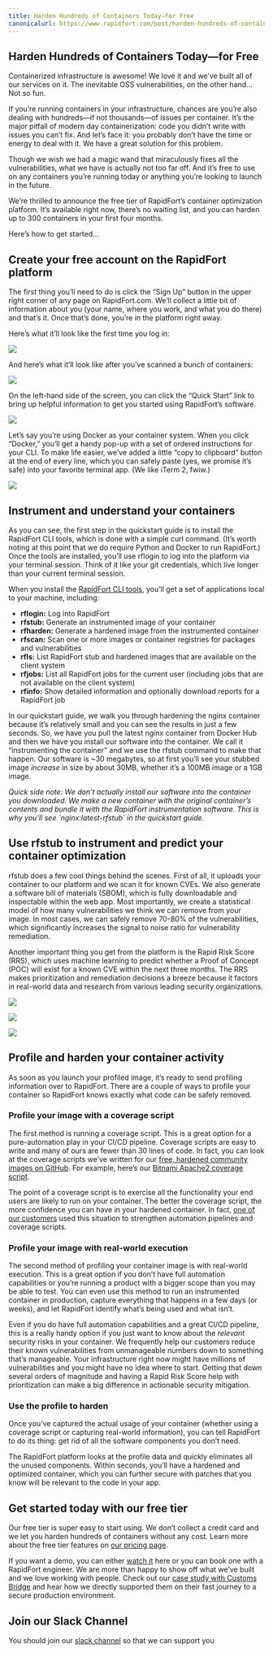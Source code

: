 ```yaml
---
title: Harden Hundreds of Containers Today—for Free
canonicalurl: https://www.rapidfort.com/post/harden-hundreds-of-containers-today-for-free
---
```



## **Harden Hundreds of Containers Today—for Free**

Containerized infrastructure is awesome! We love it and we’ve built all of our services on it. The inevitable OSS vulnerabilities, on the other hand… Not so fun.

If you’re running containers in your infrastructure, chances are you’re also dealing with hundreds—if not thousands—of issues per container. It’s the major pitfall of modern day containerization: code you didn’t write with issues you can’t fix. And let’s face it: you probably don’t have the time or energy to deal with it. We have a great solution for this problem. 

Though we wish we had a magic wand that miraculously fixes all the vulnerabilities, what we have is actually not too far off. And it’s free to use on any containers you’re running today or anything you’re looking to launch in the future.

We’re thrilled to announce the free tier of RapidFort’s container optimization platform. It’s available right now, there’s no waiting list, and you can harden up to 300 containers in your first four months.

Here’s how to get started…

## **Create your free account on the RapidFort platform**

The first thing you’ll need to do is click the “Sign Up” button in the upper right corner of any page on RapidFort.com. We’ll collect a little bit of information about you (your name, where you work, and what you do there) and that’s it. Once that’s done, you’re in the platform right away.

Here’s what it’ll look like the first time you log in:



![](https://assets.website-files.com/6102f7f1589f98f317197b57/634091e7eb3b666c3ceb806a_D2Cb7ixPTpqVh2cpCnmP8MjKQgW-ElpNRXufcV8gTNQ5TwhanqSn8igbC_Pv8GisatNZ_ZShA0FbP-bxnbdDhJDZA82sebrjDa0r3VywJvGPQdDdk2lx6V3-FN5LmyaMdw9T9yZwdE0GHhP_rvwX4kP0FuMFtx7j0e1WdWzvvFpRb_RLaQAxWNLdFg.png)

And here’s what it’ll look like after you’ve scanned a bunch of containers:



![](https://assets.website-files.com/6102f7f1589f98f317197b57/634091e7b904beda5b1fe9e5_ubYpf_ykz_BjENVsKqtqCLF_AmBRdPUgzJ9Kxl7hRdGBqboeeW0DFUemttcrKHFDkQ25curMhQhqhmSf_nFwvbTmztbrxEEDHBPBEUvERDuCoCofhWh702jsusBAqgRdjE3icBhNhXlHC3Y161ZufpyDkvzfZ23DUi74xMzk_b16mjmUH2Ek5zTqHw.png)

On the left-hand side of the screen, you can click the “Quick Start” link to bring up helpful information to get you started using RapidFort’s software.



![](https://assets.website-files.com/6102f7f1589f98f317197b57/634091e7ebf97b82b107bed2_eoEqidQaHlk8gIgZhvAc5sZFU9hkD9mteEC33V6FjNMIIO_FhgWtbAXjfozQy-UaGpdKqOu1xNygboOOr0SiXy-81fIqiPJttB8KMgfrh3dJ5jph4Hxa2T9eIeTsc5RTSR7ko2lnlV-2IZpMQCE53GDaef4OzpdxpPD5ySVvaumbUyA7ZCEEkP5gBQ.png)

Let’s say you’re using Docker as your container system. When you click “Docker,” you’ll get a handy pop-up with a set of ordered instructions for your CLI. To make life easier, we’ve added a little “copy to clipboard” button at the end of every line, which you can safely paste (yes, we promise it’s safe) into your favorite terminal app. (We like iTerm 2, fwiw.)



![](https://assets.website-files.com/6102f7f1589f98f317197b57/634091e7e45e012476d6a5d1_NiycMJ81VPQnrsNN9SZIMJWvx-IEVDnTopI_fRJJwmc_c5N4jSnk1wxOmF08pdDsSJknqipK7E9AVfErqj9210UaO4BrV-AH7hRLw_7yg2RFMQOtuvItJg_D8Ao6mhQYNUr7hfKaHECISr5Aei3K-cjEKelWjwc6ub8_xp3B_WgT8dZg-BHAMTQ2GQ.png)

## **Instrument and understand your containers**

As you can see, the first step in the quickstart guide is to install the RapidFort CLI tools, which is done with a simple curl command. (It’s worth noting at this point that we do require Python and Docker to run RapidFort.) Once the tools are installed, you’ll use rflogin to log into the platform via your terminal session. Think of it like your git credentials, which live longer than your current terminal session.

When you install the [RapidFort CLI tools](https://docs.rapidfort.com/using-rapidfort/cli), you’ll get a set of applications local to your machine, including:

-   **rflogin:** Log into RapidFort
-   **rfstub:** Generate an instrumented image of your container
-   **rfharden:** Generate a hardened image from the instrumented container
-   **rfscan:** Scan one or more images or container registries for packages and vulnerabilities
-   **rfls:** List RapidFort stub and hardened images that are available on the client system
-   **rfjobs:** List all RapidFort jobs for the current user (including jobs that are not available on the client system)
-   **rfinfo:** Show detailed information and optionally download reports for a RapidFort job

In our quickstart guide, we walk you through hardening the nginx container because it’s relatively small and you can see the results in just a few seconds. So, we have you pull the latest nginx container from Docker Hub and then we have you install our software into the container. We call it “instrumenting the container” and we use the rfstub command to make that happen. Our software is ~30 megabytes, so at first you’ll see your stubbed image _increase_ in size by about 30MB, whether it’s a 100MB image or a 1GB image.

_Quick side note: We don’t actually install our software into the container you downloaded. We make a new container with the original container’s contents and bundle it with the RapidFort instrumentation software. This is why you’ll see \`nginx:latest-rfstub\` in the quickstart guide._

## Use rfstub to instrument and predict your container optimization

rfstub does a few cool things behind the scenes. First of all, it uploads your container to our platform and we scan it for known CVEs. We also generate a software bill of materials (SBOM), which is fully downloadable and inspectable within the web app. Most importantly, we create a statistical model of how many vulnerabilities we think we can remove from your image. In most cases, we can safely remove 70-80% of the vulnerabilities, which significantly increases the signal to noise ratio for vulnerability remediation.

Another important thing you get from the platform is the Rapid Risk Score (RRS), which uses machine learning to predict whether a Proof of Concept (POC) will exist for a known CVE within the next three months. The RRS makes prioritization and remediation decisions a breeze because it factors in real-world data and research from various leading security organizations.



![](https://assets.website-files.com/6102f7f1589f98f317197b57/634091e73ef0a5815330b6f8_zyX5DheStSdOup6_As65qavruCImTCNqoObKEAIBCwmzKgT6OJBRmJRUUI2_8LXMS1dSgZGcYU_YyNyBvWgiRQzVi4w-SQ96q1mLQt6TQ182-F9k3jHyeF6y0-Z3R7nSxuqRw4UFORvb4wyNMF5_WxmNsxBLMouQi3CNVOJCSiVFfmfOnjdth6gX8Q.png)

![](https://assets.website-files.com/6102f7f1589f98f317197b57/634091e7b9d4ce1122982640_pX1hjeOOm1TgN6eGy_GL-so0hVwYOWiyb4rutGujUSrGGnum7y56w7PG99YE6VXIDUAZ0bhTkHju6d5utBq8vEnfHeeUBX_5M0kuIVmpD-o28Kfr3CA2wdg9FNLMST8BKHQCoAHk5b2vzYo0cwc7YHcKy9F9Ez93f5ekaFSXCO1sNz7ZugQ4speTGQ.png)

![](https://assets.website-files.com/6102f7f1589f98f317197b57/634091e84f8ff755a0eec29e_3dGC70pZ8eMjFJTPkvAdJ_V3fQi5is5rzbVovuMGIKsCI3cygLHFn3pSBlIXA_rLIkRo_gopIAdnGoWomBvfeSYiKTIeiVjuzCXDHyanzTveR_pPrr8n6_6yueDOxC0HZ0lXfEYWza6bawVmuGDMXfBBsLgE-kosDfuajjGrNgUezBfcO4-RH8XOMg.png)

## **Profile and harden your container activity**

As soon as you launch your profiled image, it’s ready to send profiling information over to RapidFort. There are a couple of ways to profile your container so RapidFort knows exactly what code can be safely removed.

### Profile your image with a coverage script

The first method is running a coverage script. This is a great option for a pure-automation play in your CI/CD pipeline. Coverage scripts are easy to write and many of ours are fewer than 30 lines of code. In fact, you can look at the coverage scripts we’ve written for our [free, hardened community images on GitHub](https://github.com/rapidfort/community-images/). For example, here’s our [Bitnami Apache2 coverage script](https://github.com/rapidfort/community-images/blob/main/community_images/apache/bitnami/coverage_script.sh).

The point of a coverage script is to exercise all the functionality your end users are likely to run on your container. The better the coverage script, the more confidence you can have in your hardened container. In fact, [one of our customers](https://rapidfortteam.webflow.io/post/case-study-customs-bridge-relies-on-rapidfort-for-proactive-security) used this situation to strengthen automation pipelines and coverage scripts.

### Profile your image with real-world execution

The second method of profiling your container image is with real-world execution. This is a great option if you don’t have full automation capabilities or you’re running a product with a bigger scope than you may be able to test. You can even use this method to run an instrumented container in production, capture everything that happens in a few days (or weeks), and let RapidFort identify what’s being used and what isn’t.

Even if you do have full automation capabilities and a great CI/CD pipeline, this is a really handy option if you just want to know about the _relevant_ security risks in your container. We frequently help our customers reduce their known vulnerabilities from unmanageable numbers down to something that’s manageable. Your infrastructure right now might have millions of vulnerabilities and you might have no idea where to start. Getting that down several orders of magnitude and having a Rapid Risk Score help with prioritization can make a big difference in actionable security mitigation.

### Use the profile to harden

Once you’ve captured the actual usage of your container (whether using a coverage script or capturing real-world information), you can tell RapidFort to do its thing: get rid of all the software components you don’t need.

The RapidFort platform looks at the profile data and quickly eliminates all the unused components. Within seconds, you’ll have a hardened and optimized container, which you can further secure with patches that you know will be relevant to the code in your app.

## **Get started today with our free tier**

Our free tier is super easy to start using. We don’t collect a credit card and we let you harden hundreds of containers without any cost. Learn more about the free tier features on [our pricing page](https://www.rapidfort.com/pricing).

If you want a demo, you can either [watch it](https://vimeo.com/752099847) here or you can book one with a RapidFort engineer. We are more than happy to show off what we’ve built and we love working with people. Check out our [case study with Customs Bridge](https://rapidfortteam.webflow.io/post/case-study-customs-bridge-relies-on-rapidfort-for-proactive-security) and hear how we directly supported them on their fast journey to a secure production environment.

## **Join our Slack Channel**

You should join our [slack channel](https://join.slack.com/t/rapidfortcommunity/shared_invite/zt-1g3wy28lv-DaeGexTQ5IjfpbmYW7Rm_Q) so that we can support you